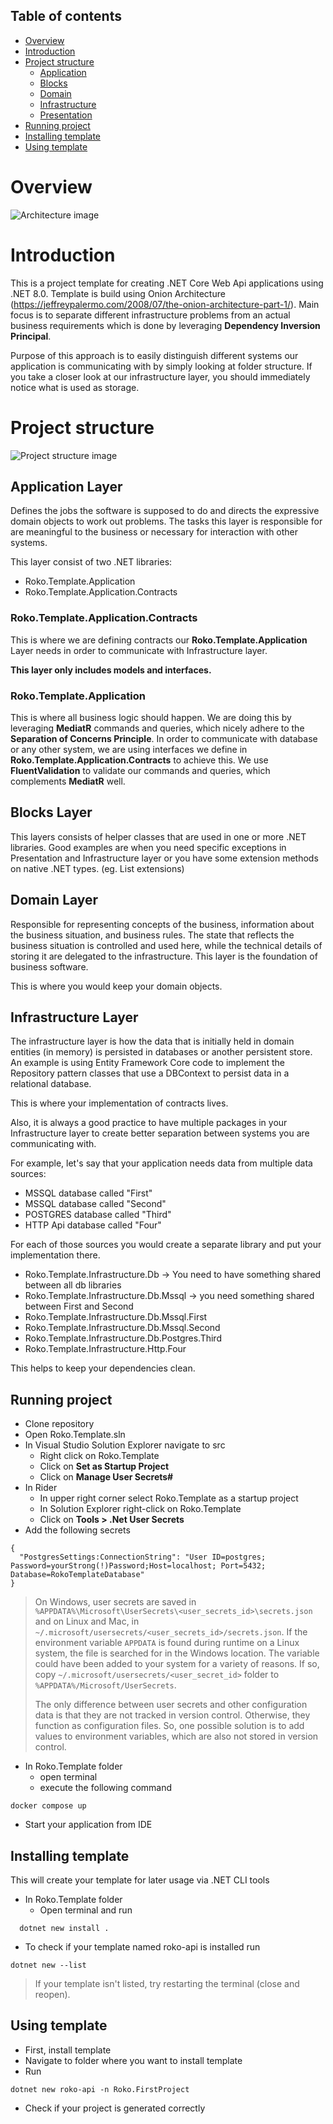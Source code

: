 ## Table of contents
- [Overview](#overview)
- [Introduction](#introduction)
- [Project structure](#project-structure)
  - [Application](#application-layer)
  - [Blocks](#blocks-layer)
  - [Domain](#domain-layer)
  - [Infrastructure](#infrastructure-layer)
  - [Presentation](#presentation-layer)
- [Running project](#running-project)
- [Installing template](#installing-template)
- [Using template](#using-template)

# Overview
![Architecture image](./assets/Architecture.png)

# Introduction

This is a project template for creating .NET Core Web Api applications using .NET 8.0. Template is build using Onion Architecture (https://jeffreypalermo.com/2008/07/the-onion-architecture-part-1/). Main focus is to separate different infrastructure problems from an actual business requirements which is done by leveraging **Dependency Inversion Principal**.

Purpose of this approach is to easily distinguish different systems our application is communicating with by simply looking at folder structure. If you take a closer look at our infrastructure layer, you should immediately notice what is used as storage.

# Project structure

![Project structure image](./assets/ProjectStructure.png)

## Application Layer

Defines the jobs the software is supposed to do and directs the expressive domain objects to work out problems. The tasks this layer is responsible for are meaningful to the business or necessary for interaction with other systems.

This layer consist of two .NET libraries:
- Roko.Template.Application
- Roko.Template.Application.Contracts

### Roko.Template.Application.Contracts

This is where we are defining contracts our **Roko.Template.Application** Layer needs in order to communicate with Infrastructure layer.

**This layer only includes models and interfaces.**

### Roko.Template.Application

This is where all business logic should happen. We are doing this by leveraging **MediatR** commands and queries, which nicely adhere to the **Separation of Concerns Principle**. In order to communicate with database or any other system, we are using interfaces we define in **Roko.Template.Application.Contracts** to achieve this.
We use **FluentValidation** to validate our commands and queries, which complements **MediatR** well.

## Blocks Layer

This layers consists of helper classes that are used in one or more .NET libraries. Good examples are when you need specific exceptions in Presentation and Infrastructure layer or you have some extension methods on native .NET types. (eg. List extensions)


## Domain Layer

 Responsible for representing concepts of the business, information about the business situation, and business rules. The state that reflects the business situation is controlled and used here, while the technical details of storing it are delegated to the infrastructure. This layer is the foundation of business software.

This is where you would keep your domain objects.

## Infrastructure Layer

The infrastructure layer is how the data that is initially held in domain entities (in memory) is persisted in databases or another persistent store. An example is using Entity Framework Core code to implement the Repository pattern classes that use a DBContext to persist data in a relational database.

This is where your implementation of contracts lives.

Also, it is always a good practice to have multiple packages in your Infrastructure layer to create better separation between systems you are communicating with.

For example, let's say that your application needs data from multiple data sources:
- MSSQL database called "First"
- MSSQL database called "Second"
- POSTGRES database called "Third"
- HTTP Api database called "Four"

For each of those sources you would create a separate library and put your implementation there.
- Roko.Template.Infrastructure.Db -> You need to have something shared between all db libraries
- Roko.Template.Infrastructure.Db.Mssql -> you need something shared between First and Second
- Roko.Template.Infrastructure.Db.Mssql.First
- Roko.Template.Infrastructure.Db.Mssql.Second
- Roko.Template.Infrastructure.Db.Postgres.Third
- Roko.Template.Infrastructure.Http.Four

This helps to keep your dependencies clean.


## Running project

- Clone repository
- Open Roko.Template.sln
- In Visual Studio Solution Explorer navigate to src
    - Right click on Roko.Template
    - Click on **Set as Startup Project**
    - Click on **Manage User Secrets#**
- In Rider
    - In upper right corner select Roko.Template as a startup project
    - In Solution Explorer right-click on Roko.Template
    - Click on **Tools > .Net User Secrets**
- Add the following secrets 

```
{
  "PostgresSettings:ConnectionString": "User ID=postgres; Password=yourStrong(!)Password;Host=localhost; Port=5432; Database=RokoTemplateDatabase"
}
```

> On Windows, user secrets are saved in `%APPDATA%\Microsoft\UserSecrets\<user_secrets_id>\secrets.json` and on Linux and Mac, in `~/.microsoft/usersecrets/<user_secrets_id>/secrets.json`. If the environment variable `APPDATA` is found during runtime on a Linux system, the file is searched for in the Windows location. The variable could have been added to your system for a variety of reasons. If so, copy `~/.microsoft/usersecrets/<user_secret_id>` folder to `%APPDATA%/Microsoft/UserSecrets`.
> 
> The only difference between user secrets and other configuration data is that they are not tracked in version control. Otherwise, they function as configuration files. So, one possible solution is to add values to environment variables, which are also not stored in version control.

- In Roko.Template folder
    - open terminal
    - execute the following command
```
docker compose up
```
-  Start your application from IDE

## Installing template

This will create your template for later usage via .NET CLI tools

- In Roko.Template folder
  - Open terminal and run
```
  dotnet new install .
```
- To check if your template named roko-api is installed run
```
dotnet new --list
```

> If your template isn't listed, try restarting the terminal (close and reopen).

## Using template

- First, install template
- Navigate to folder where you want to install template
- Run
```
dotnet new roko-api -n Roko.FirstProject
```
- Check if your project is generated correctly